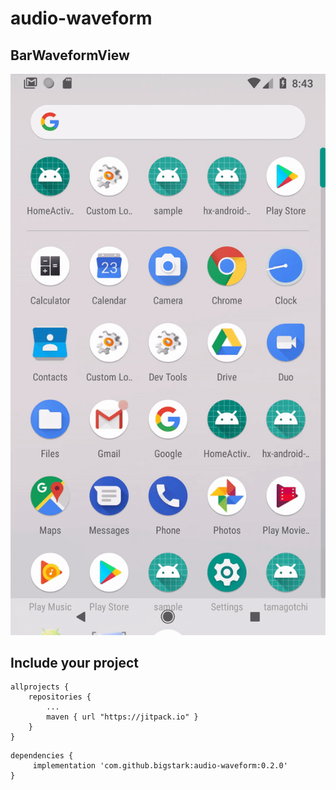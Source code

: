 # audio-waveform


## BarWaveformView

![BarWaveformView](https://github.com/bigstark/audio-waveform/blob/master/art/bar-waveform-view.gif)

## Include your project

```
allprojects {
	repositories {
		...
		maven { url "https://jitpack.io" }
	}
}
```
```
dependencies {
     implementation 'com.github.bigstark:audio-waveform:0.2.0'
}
```


